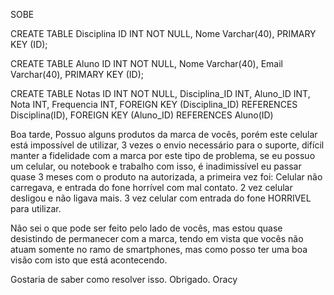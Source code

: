 SOBE

CREATE TABLE Disciplina
    ID INT NOT NULL,
    Nome Varchar(40),
    PRIMARY KEY (ID);

CREATE TABLE Aluno
    ID INT NOT NULL,
    Nome Varchar(40),
    Email Varchar(40),
    PRIMARY KEY (ID);

CREATE TABLE Notas
    ID INT NOT NULL,
    Disciplina_ID INT,
    Aluno_ID INT,
    Nota INT,
    Frequencia INT,
    FOREIGN KEY (Disciplina_ID)
        REFERENCES Disciplina(ID),
    FOREIGN KEY (Aluno_ID)
        REFERENCES Aluno(ID)


Boa tarde,
Possuo alguns produtos da marca de vocês, porém este celular está impossível de utilizar, 3 vezes o envio necessário para o suporte, difícil manter a fidelidade com a marca por este tipo de problema, se eu possuo um celular, ou notebook e trabalho com isso, é inadimissível eu passar quase 3 meses com o produto na autorizada, a primeira vez foi: Celular não carregava, e entrada do fone horrível com mal contato.
2 vez celular desligou e não ligava mais.
3 vez celular com entrada do fone HORRIVEL para utilizar.

Não sei o que pode ser feito pelo lado de vocês, mas estou quase desistindo de permanecer com a marca, tendo em vista que vocês não atuam somente no ramo de smartphones, mas como posso ter uma boa visão com isto que está acontecendo.

Gostaria de saber como resolver isso.
Obrigado.
Oracy
